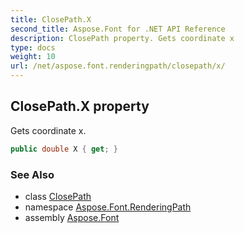 ```yaml
---
title: ClosePath.X
second_title: Aspose.Font for .NET API Reference
description: ClosePath property. Gets coordinate x
type: docs
weight: 10
url: /net/aspose.font.renderingpath/closepath/x/
---
```

## ClosePath.X property

Gets coordinate x.

```csharp
public double X { get; }
```

### See Also

* class [ClosePath](../)
* namespace [Aspose.Font.RenderingPath](../../../aspose.font.renderingpath/)
* assembly [Aspose.Font](../../../)


